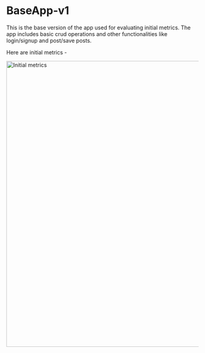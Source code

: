 # BaseApp-v1
This is the base version of the app used for evaluating initial metrics. The app includes basic crud operations and other functionalities like login/signup and post/save posts.

Here are initial metrics - 


<img width="749" alt="Initial metrics" src="https://user-images.githubusercontent.com/84857474/226594641-8af53271-244d-499a-9817-5ff810276431.png">
